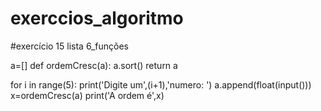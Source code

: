 # exerccios_algoritmo
#exercício 15 lista 6_funções 

a=[]
def ordemCresc(a):
	a.sort()
	return a 

for i in range(5):
	print('Digite um',(i+1),'numero: ')
	a.append(float(input()))
x=ordemCresc(a)
print('A ordem é',x)
